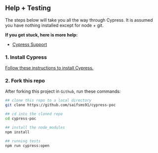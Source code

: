 
## Help + Testing

The steps below will take you all the way through Cypress. It is assumed you have nothing installed except for node + git.

**If you get stuck, here is more help:**

* [Cypress Support](https://on.cypress.io/support)

### 1. Install Cypress

[Follow these instructions to install Cypress.](https://on.cypress.io/installing-cypress)

### 2. Fork this repo


After forking this project in `Github`, run these commands:

```bash
## clone this repo to a local directory
git clone https://github.com/saifsms91/cypress-poc

## cd into the cloned repo
cd cypress-poc

## install the node_modules
npm install

## running tests
npm run cypress:open

```

